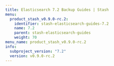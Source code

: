 ```yaml
---
title: Elasticsearch 7.2 Backup Guides | Stash
menu:
  product_stash_v0.9.0-rc.2:
    identifier: stash-elasticsearch-guides-7.2
    name: 7.2
    parent: stash-elasticsearch-guides
    weight: 70
menu_name: product_stash_v0.9.0-rc.2
info:
  subproject_version: "7.2"
  version: v0.9.0-rc.2
---
```


